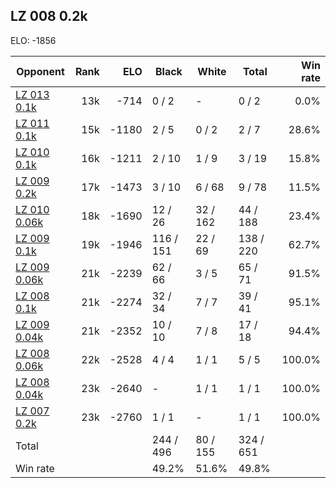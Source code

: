 ## LZ 008 0.2k ##

ELO: -1856

Opponent | Rank | ELO | Black | White | Total | Win rate
---------|-----:|----:|-------|-------|-------|-------:
[LZ 013 0.1k](LZ%20013%200.1k.md) | 13k | -714 | 0 / 2 | - | 0 / 2 | 0.0%
[LZ 011 0.1k](LZ%20011%200.1k.md) | 15k | -1180 | 2 / 5 | 0 / 2 | 2 / 7 | 28.6%
[LZ 010 0.1k](LZ%20010%200.1k.md) | 16k | -1211 | 2 / 10 | 1 / 9 | 3 / 19 | 15.8%
[LZ 009 0.2k](LZ%20009%200.2k.md) | 17k | -1473 | 3 / 10 | 6 / 68 | 9 / 78 | 11.5%
[LZ 010 0.06k](LZ%20010%200.06k.md) | 18k | -1690 | 12 / 26 | 32 / 162 | 44 / 188 | 23.4%
[LZ 009 0.1k](LZ%20009%200.1k.md) | 19k | -1946 | 116 / 151 | 22 / 69 | 138 / 220 | 62.7%
[LZ 009 0.06k](LZ%20009%200.06k.md) | 21k | -2239 | 62 / 66 | 3 / 5 | 65 / 71 | 91.5%
[LZ 008 0.1k](LZ%20008%200.1k.md) | 21k | -2274 | 32 / 34 | 7 / 7 | 39 / 41 | 95.1%
[LZ 009 0.04k](LZ%20009%200.04k.md) | 21k | -2352 | 10 / 10 | 7 / 8 | 17 / 18 | 94.4%
[LZ 008 0.06k](LZ%20008%200.06k.md) | 22k | -2528 | 4 / 4 | 1 / 1 | 5 / 5 | 100.0%
[LZ 008 0.04k](LZ%20008%200.04k.md) | 23k | -2640 | - | 1 / 1 | 1 / 1 | 100.0%
[LZ 007 0.2k](LZ%20007%200.2k.md) | 23k | -2760 | 1 / 1 | - | 1 / 1 | 100.0%
Total | | | 244 / 496 | 80 / 155 | 324 / 651 | 
Win rate| | | 49.2% | 51.6% | 49.8% | 
